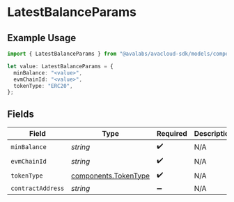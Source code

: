 # LatestBalanceParams

## Example Usage

```typescript
import { LatestBalanceParams } from "@avalabs/avacloud-sdk/models/components";

let value: LatestBalanceParams = {
  minBalance: "<value>",
  evmChainId: "<value>",
  tokenType: "ERC20",
};
```

## Fields

| Field                                                        | Type                                                         | Required                                                     | Description                                                  |
| ------------------------------------------------------------ | ------------------------------------------------------------ | ------------------------------------------------------------ | ------------------------------------------------------------ |
| `minBalance`                                                 | *string*                                                     | :heavy_check_mark:                                           | N/A                                                          |
| `evmChainId`                                                 | *string*                                                     | :heavy_check_mark:                                           | N/A                                                          |
| `tokenType`                                                  | [components.TokenType](../../models/components/tokentype.md) | :heavy_check_mark:                                           | N/A                                                          |
| `contractAddress`                                            | *string*                                                     | :heavy_minus_sign:                                           | N/A                                                          |